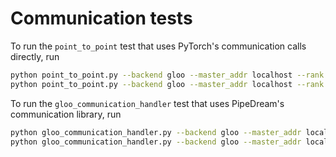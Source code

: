 # Communication tests

To run the `point_to_point` test that uses PyTorch's communication calls
directly, run
```bash
python point_to_point.py --backend gloo --master_addr localhost --rank 0 --master_port 8888 &
python point_to_point.py --backend gloo --master_addr localhost --rank 1 --master_port 8888
```

To run the `gloo_communication_handler` test that uses PipeDream's communication
library, run
```bash
python gloo_communication_handler.py --backend gloo --master_addr localhost --rank 0 --master_port 8888 &
python gloo_communication_handler.py --backend gloo --master_addr localhost --rank 1 --master_port 8888
```

